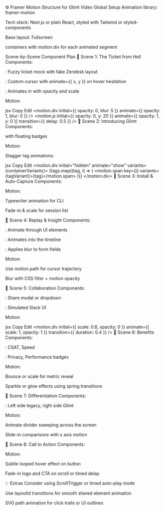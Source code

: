 ⚙️ Framer Motion Structure for Glimt Video
Global Setup
Animation library: framer-motion

Tech stack: Next.js or plain React, styled with Tailwind or styled-components

Base layout: Fullscreen <section> containers with motion.div for each animated segment

Scene-by-Scene Component Plan
🔹 Scene 1: The Ticket from Hell
Components:

<SupportUI />: Fuzzy ticket mock with fake Zendesk layout

<MotionCursor />: Custom cursor with animate={{ x, y }} on hover hesitation

<ErrorText />: Animates in with opacity and scale

Motion:

jsx
Copy
Edit
<motion.div initial={{ opacity: 0, blur: 5 }} animate={{ opacity: 1, blur: 0 }} />
<motion.p initial={{ opacity: 0, y: 20 }} animate={{ opacity: 1, y: 0 }} transition={{ delay: 0.5 }} />
🔹 Scene 2: Introducing Glimt
Components:

<LogoReveal />

<DashboardMock />

<TagList /> with floating badges

Motion:

Stagger tag animations:

jsx
Copy
Edit
<motion.div initial="hidden" animate="show" variants={containerVariants}>
  {tags.map((tag, i) => (
    <motion.span key={i} variants={tagVariant}>{tag}</motion.span>
  ))}
</motion.div>
🔹 Scene 3: Install & Auto-Capture
Components:

<CodeSnippet />

<SessionReplay />

<AgentView />

Motion:

Typewriter animation for CLI

Fade-in & scale for session list

🔹 Scene 4: Replay & Insight
Components:

<CursorPath />: Animate through UI elements

<CommentBubble />: Animates into the timeline

<PrivacyMask />: Applies blur to form fields

Motion:

Use motion.path for cursor trajectory

Blur with CSS filter + motion opacity

🔹 Scene 5: Collaboration
Components:

<ShareUI />: Share modal or dropdown

<SlackEmbed />: Simulated Slack UI

<CommentThread />

Motion:

jsx
Copy
Edit
<motion.div initial={{ scale: 0.8, opacity: 0 }} animate={{ scale: 1, opacity: 1 }} transition={{ duration: 0.4 }} />
🔹 Scene 6: Benefits
Components:

<MetricPopup />: CSAT, Speed

<IconRow />: Privacy, Performance badges

Motion:

Bounce or scale for metric reveal

Sparkle or glow effects using spring transitions

🔹 Scene 7: Differentiation
Components:

<SplitScreen />: Left side legacy, right side Glimt

<OverlayText />

Motion:

Animate divider sweeping across the screen

Slide-in comparisons with x axis motion

🔹 Scene 8: Call to Action
Components:

<LogoCTA />

<JoinButton />

<FinalTagline />

Motion:

Subtle looped hover effect on button

Fade-in logo and CTA on scroll or timed delay

✨ Extras
Consider using ScrollTrigger or timed auto-play mode

Use layoutId transitions for smooth shared element animation

SVG path animation for click trails or UI outlines

